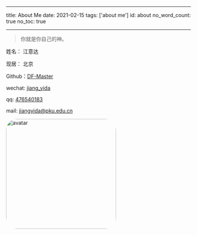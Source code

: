 
---

title: About Me
date: 2021-02-15
tags: ['about me']
id: about
no_word_count: true
no_toc: true

---








> 你就是你自己的神。



姓名： 江意达

现居： 北京

Github：[DF-Master](https://github.com/DF-Master)

wechat: [jiang_yida](https://img.imgdb.cn/item/602a8bea3ffa7d37b36ee8a8.png)

qq: [476540183](https://img.imgdb.cn/item/602a8cdc3ffa7d37b36f4256.png)

mail: jiangyida@pku.edu.cn

<!-- more -->

<!-- ![japan.jpg](https://img.imgdb.cn/item/602a90123ffa7d37b3703c03.jpg) -->

<img src="https://img.imgdb.cn/item/602a90123ffa7d37b3703c03.jpg" alt="avatar" width="300" style="border-radius:10%"/>




